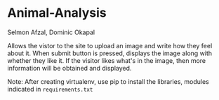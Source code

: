 # Animal-Analysis
Selmon Afzal, Dominic Okapal

Allows the vistor to the site to upload an image and write how they feel about it.
When submit button is pressed, displays the image along with whether they like it.
If the visitor likes what's in the image, then more information will be obtained and displayed.

Note: 
After creating virtualenv, use pip to install the libraries, modules indicated in `requirements.txt`
